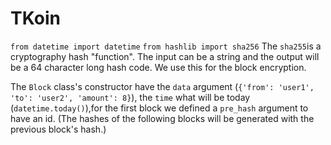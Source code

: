 <h1>TKoin</h1>

`from datetime import datetime`
`from hashlib import sha256`
The `sha255`is a cryptography hash "function". The input can be a string and the output will be a 64 character long hash code. We use this for the block encryption.

The `Block` class's constructor have the `data` argument (`{'from': 'user1', 'to': 'user2', 'amount': 8}`), the `time` what will be today (`datetime.today()`),for the first block we defined a `pre_hash` argument to have an id. (The hashes of the following blocks will be generated with the previous block's hash.)